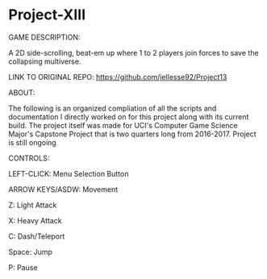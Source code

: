 # Project-XIII

GAME DESCRIPTION:

A 2D side-scrolling, beat-em up where 1 to 2 players join forces to save the collapsing multiverse.

LINK TO ORIGINAL REPO: https://github.com/jellesse92/Project13

ABOUT:

  The following is an organized compliation of all the scripts and documentation I directly worked on for this project along with 
  its current build. The project itself was made for UCI's Computer Game Science Major's Capstone Project that is two quarters long
  from 2016-2017. Project is still ongoing 

CONTROLS:

  LEFT-CLICK: Menu Selection Button
  
  ARROW KEYS/ASDW: Movement
  
  Z: Light Attack
  
  X: Heavy Attack
  
  C: Dash/Teleport
  
  Space: Jump
  
  P: Pause
